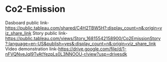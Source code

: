 # Co2-Emission
Dasboard public link-https://public.tableau.com/shared/C4H2TBW5H?:display_count=n&:origin=viz_share_link
Story public link-https://public.tableau.com/views/Story_16815542158900/Co2EmissionStory?:language=en-US&publish=yes&:display_count=n&:origin=viz_share_link
Video demonstration link-https://drive.google.com/file/d/1-nFVQNveJql9TvAtYezpLs0L3NNOOU-r/view?usp=drivesdk
